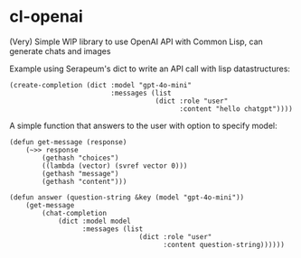 # cl-openai

(Very) Simple WIP library to use OpenAI API with Common Lisp, can generate chats and images

Example using Serapeum's dict to write an API call with lisp datastructures:
```
(create-completion (dict :model "gpt-4o-mini"
                         :messages (list
                                    (dict :role "user"
                                          :content "hello chatgpt"))))
```

A simple function that answers to the user with option to specify model:
```
(defun get-message (response)
    (~>> response
        (gethash "choices")
        ((lambda (vector) (svref vector 0)))
        (gethash "message")
        (gethash "content")))

(defun answer (question-string &key (model "gpt-4o-mini"))
    (get-message 
        (chat-completion
            (dict :model model
                  :messages (list
                                (dict :role "user"
                                      :content question-string))))))
```